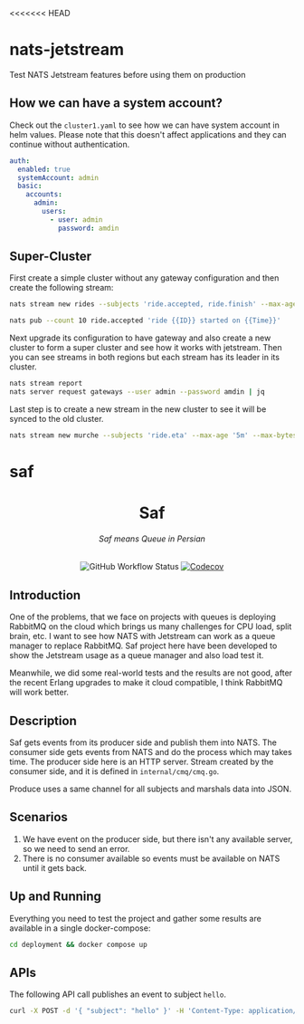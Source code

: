 <<<<<<< HEAD

# nats-jetstream

Test NATS Jetstream features before using them on production

## How we can have a system account?

Check out the `cluster1.yaml` to see how we can have system account in helm values.
Please note that this doesn't affect applications and they can continue without authentication.

```yaml
auth:
  enabled: true
  systemAccount: admin
  basic:
    accounts:
      admin:
        users:
          - user: admin
            password: amdin
```

## Super-Cluster

First create a simple cluster without any gateway configuration and then create the following stream:

```sh
nats stream new rides --subjects 'ride.accepted, ride.finish' --max-age '5m' --max-bytes '10m' --replicas 2 --storage memory --retention limits --discard old

nats pub --count 10 ride.accepted 'ride {{ID}} started on {{Time}}'
```

Next upgrade its configuration to have gateway and also create a new cluster to form a super cluster and see how it works with jetstream.
Then you can see streams in both regions but each stream has its leader in its cluster.

```sh
nats stream report
nats server request gateways --user admin --password amdin | jq
```

Last step is to create a new stream in the new cluster to see it will be synced to the old cluster.

```sh
nats stream new murche --subjects 'ride.eta' --max-age '5m' --max-bytes '10m' --replicas 2 --storage memory --retention limits --discard old
```

# saf

<h1 align="center">Saf</h1>
<h6 align="center">Saf means Queue in Persian</h6>

<p align="center">

<img src="https://img.shields.io/github/actions/workflow/status/1995parham/saf/ci.yaml?label=ci&logo=github&style=for-the-badge&branch=main" alt="GitHub Workflow Status" />

<a href="https://codecov.io/gh/1995parham/saf">
<img src="https://img.shields.io/codecov/c/gh/1995parham/saf?logo=codecov&style=for-the-badge" alt="Codecov" />
</a>

</p>

## Introduction

One of the problems, that we face on projects with queues is deploying RabbitMQ on the cloud which brings us many challenges for CPU load, split brain, etc.
I want to see how NATS with Jetstream can work as a queue manager to replace RabbitMQ.
Saf project here have been developed to show the Jetstream usage as a queue manager and also load test it.

Meanwhile, we did some real-world tests and the results are not good, after the recent Erlang upgrades to make it cloud compatible,
I think RabbitMQ will work better.

## Description

Saf gets events from its producer side and publish them into NATS.
The consumer side gets events from NATS and do the process which may takes time.
The producer side here is an HTTP server.
Stream created by the consumer side, and it is defined in `internal/cmq/cmq.go`.

Produce uses a same channel for all subjects and marshals data into JSON.

## Scenarios

1. We have event on the producer side, but there isn't any available server, so we need to send an error.
2. There is no consumer available so events must be available on NATS until it gets back.

## Up and Running

Everything you need to test the project and gather some results are available
in a single docker-compose:

```bash
cd deployment && docker compose up
```

## APIs

The following API call publishes an event to subject `hello`.

```bash
curl -X POST -d '{ "subject": "hello" }' -H 'Content-Type: application/json' http://127.0.0.1:1378/api/event
```
